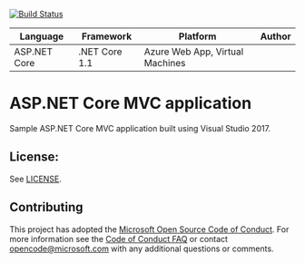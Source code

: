 [![Build Status](https://dev.azure.com/PolentaZola/EsercitazioneGruppo3/_apis/build/status/dotnet%20aspnetcore%20mssqldb?branchName=master)](https://dev.azure.com/PolentaZola/EsercitazioneGruppo3/_build/latest?definitionId=10&branchName=master)

| Language | Framework | Platform | Author |
| -------- | -------- |--------|--------|
| ASP.NET Core | .NET Core 1.1 | Azure Web App, Virtual Machines |


# ASP.NET Core MVC application 

Sample ASP.NET Core MVC application built using Visual Studio 2017.

## License:
See [LICENSE](LICENSE).


## Contributing
This project has adopted the [Microsoft Open Source Code of Conduct](https://opensource.microsoft.com/codeofconduct/).
For more information see the [Code of Conduct FAQ](https://opensource.microsoft.com/codeofconduct/faq/) or
contact [opencode@microsoft.com](mailto:opencode@microsoft.com) with any additional questions or comments.
